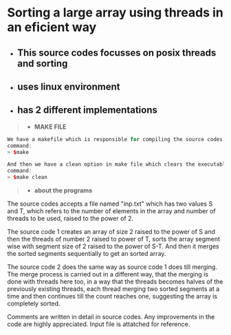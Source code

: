 # **Sorting a large array using threads in an eficient way**

* ## **This source codes focusses on posix threads and sorting**
  
* ## **uses linux environment**
  
* ## **has 2 different implementations**

>* **MAKE FILE**

```cpp
We have a makefile which is responsible for compiling the source codes and producing the executables named model1 and model2.
command:
> $make

And then we have a clean option in make file which clears the executables and removes the output file.
command:
> $make clean

```

>* **about the programs**

The source codes accepts a file named "inp.txt" which has two values S and T, which refers to the number of elements in the array and number of threads to be used, raised to the power of 2.

The source code 1 creates an array of size 2 raised to the power of S and then the threads of number 2 raised to power of T, sorts the array segment wise with segment size of 2 raised to the power of S-T. And then it merges the sorted segments sequentially to get an sorted array.

The source code 2 does the same way as source code 1 does till merging. The merge process is carried out in a different way, that the merging is done with threads here too, in a way that the threads becomes halves of the previously existing threads, each thread merging two sorted segments at a time and then continues till the count reaches one, suggesting the array is completely sorted.

Comments are written in detail in source codes.
Any improvements in the code are highly appreciated.
Input file is attatched for reference.
